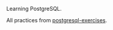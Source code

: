 Learning PostgreSQL.

All practices from [postgresql-exercises](https://www.w3resource.com/postgresql-exercises/).
